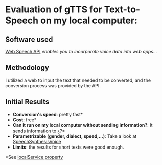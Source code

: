 # Evaluation of gTTS for Text-to-Speech on my local computer:

## Software used

[Web Speech API](https://developer.mozilla.org/en-US/docs/Web/API/Web_Speech_API) *enables you to incorporate voice data into web apps...*

## Methodology

I utilized a web to input the text that needed to be converted, and the conversion process was provided by the API.

## Initial Results

- **Conversion's speed**: pretty fast\*
- **Cost**: free\*
- **Can it run on my local computer without sending information?**: It sends information to ¿?\*
- **Parametrizable (gender, dialect, speed,...)**: Take a look at [SpeechSynthesisVoice](https://developer.mozilla.org/en-US/docs/Web/API/SpeechSynthesisVoice)
- **Limits**: the results for short texts were good enough.

\*See [localService property](https://developer.mozilla.org/en-US/docs/Web/API/SpeechSynthesisVoice/localService)




